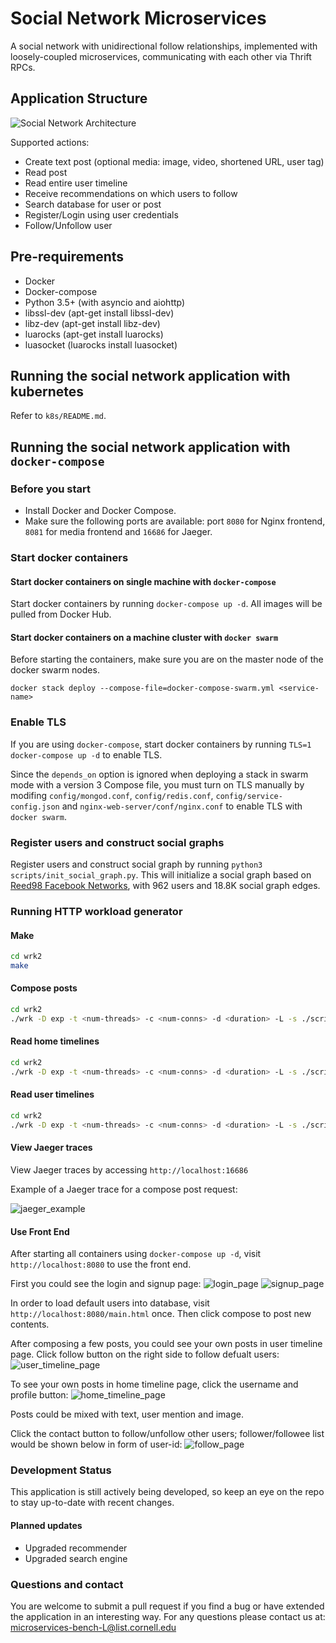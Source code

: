 # Social Network Microservices

A social network with unidirectional follow relationships, implemented with loosely-coupled microservices, communicating with each other via Thrift RPCs. 

## Application Structure

![Social Network Architecture](figures/socialNet_arch.png)

Supported actions: 
* Create text post (optional media: image, video, shortened URL, user tag)
* Read post
* Read entire user timeline
* Receive recommendations on which users to follow
* Search database for user or post
* Register/Login using user credentials
* Follow/Unfollow user

## Pre-requirements
- Docker
- Docker-compose
- Python 3.5+ (with asyncio and aiohttp)
- libssl-dev (apt-get install libssl-dev)
- libz-dev (apt-get install libz-dev)
- luarocks (apt-get install luarocks)
- luasocket (luarocks install luasocket)

## Running the social network application with kubernetes
Refer to `k8s/README.md`.

## Running the social network application with `docker-compose`
### Before you start
- Install Docker and Docker Compose.
- Make sure the following ports are available: port `8080` for Nginx frontend, `8081` for media frontend and 
  `16686` for Jaeger.

### Start docker containers
#### Start docker containers on single machine with `docker-compose`
Start docker containers by running `docker-compose up -d`. All images will be 
pulled from Docker Hub.

#### Start docker containers on a machine cluster with `docker swarm`
Before starting the containers, make sure you are on the master node of the docker swarm nodes.
```
docker stack deploy --compose-file=docker-compose-swarm.yml <service-name>
```

### Enable TLS
If you are using `docker-compose`, start docker containers by running `TLS=1 docker-compose up -d` to enable TLS.

Since the `depends_on` option is ignored when deploying a stack in swarm mode with a version 3 Compose file, you 
must turn on TLS manually by modifing `config/mongod.conf`, `config/redis.conf`, `config/service-config.json` and 
`nginx-web-server/conf/nginx.conf` to enable TLS with `docker swarm`.

### Register users and construct social graphs
Register users and construct social graph by running 
`python3 scripts/init_social_graph.py`. This will initialize a social graph 
based on [Reed98 Facebook Networks](http://networkrepository.com/socfb-Reed98.php),
with 962 users and 18.8K social graph edges.

### Running HTTP workload generator
#### Make
```bash
cd wrk2
make
```

#### Compose posts
```bash
cd wrk2
./wrk -D exp -t <num-threads> -c <num-conns> -d <duration> -L -s ./scripts/social-network/compose-post.lua http://localhost:8080/wrk2-api/post/compose -R <reqs-per-sec>
```

#### Read home timelines
```bash
cd wrk2
./wrk -D exp -t <num-threads> -c <num-conns> -d <duration> -L -s ./scripts/social-network/read-home-timeline.lua http://localhost:8080/wrk2-api/home-timeline/read -R <reqs-per-sec>
```

#### Read user timelines
```bash
cd wrk2
./wrk -D exp -t <num-threads> -c <num-conns> -d <duration> -L -s ./scripts/social-network/read-user-timeline.lua http://localhost:8080/wrk2-api/user-timeline/read -R <reqs-per-sec>
```

#### View Jaeger traces
View Jaeger traces by accessing `http://localhost:16686`

Example of a Jaeger trace for a compose post request: 

![jaeger_example](figures/socialNet_jaeger.png)

#### Use Front End
After starting all containers using `docker-compose up -d`, visit `http://localhost:8080` to use the front end.

First you could see the login and signup page:
![login_page](figures/login.png)
![signup_page](figures/signup.png)

In order to load default users into database, visit `http://localhost:8080/main.html` once. Then click compose to post new contents.

After composing a few posts, you could see your own posts in user timeline page. Click follow button on the right side to follow defualt users:
![user_timeline_page](figures/user_timeline.png)

To see your own posts in home timeline page, click the username and profile button:
![home_timeline_page](figures/home_timeline.png)

Posts could be mixed with text, user mention and image.

Click the contact button to follow/unfollow other users; follower/followee list would be shown below in form of user-id:
![follow_page](figures/follow.png)

### Development Status

This application is still actively being developed, so keep an eye on the repo to stay up-to-date with recent changes. 

#### Planned updates

* Upgraded recommender
* Upgraded search engine 

### Questions and contact

You are welcome to submit a pull request if you find a bug or have extended the application in an interesting way. For any questions please contact us at: <microservices-bench-L@list.cornell.edu>

